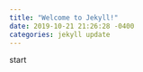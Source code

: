 ```yaml
---
title: "Welcome to Jekyll!"
date: 2019-10-21 21:26:28 -0400
categories: jekyll update
---
```


start
